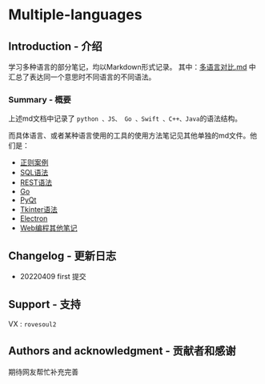 # Multiple-languages

## Introduction - 介绍
学习多种语言的部分笔记，均以Markdown形式记录。
其中：[多语言对比.md](多语言对比.md) 中汇总了表达同一个意思时不同语言的不同语法。


### Summary - 概要
上述md文档中记录了 `python 、JS、 Go 、Swift 、C++、Java`的语法结构。

而具体语言、或者某种语言使用的工具的使用方法笔记见其他单独的md文件。他们是：
* [正则案例](正则案例.md)
* [SQL语法](SQL语句.md)
* [REST语法](REST.md)
* [Go](Go学习.md)
* [PyQt](PYQT学习.md)
* [Tkinter语法](Tkinter学习.md)
* [Electron](Electron.md)
* [Web编程其他笔记](Web编程相关.md)


## Changelog - 更新日志
* 20220409 first 提交

## Support - 支持
VX : `rovesoul2`



## Authors and acknowledgment - 贡献者和感谢
期待网友帮忙补充完善

